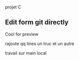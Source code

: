 projet C

## Edit form git directly
Cool for preview

rajoute qq lines
un truc
et un autre

travail sur main local
